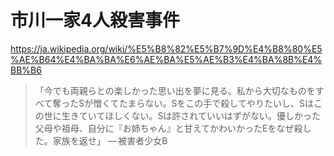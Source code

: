 # 市川一家4人殺害事件

https://ja.wikipedia.org/wiki/%E5%B8%82%E5%B7%9D%E4%B8%80%E5%AE%B64%E4%BA%BA%E6%AE%BA%E5%AE%B3%E4%BA%8B%E4%BB%B6

> 「今でも両親らとの楽しかった思い出を夢に見る。私から大切なものをすべて奪ったSが憎くてたまらない。Sをこの手で殺してやりたいし、Sはこの世に生きていてほしくない。Sは許されていいはずがない。優しかった父母や祖母、自分に『お姉ちゃん』と甘えてかわいかったEをなぜ殺した。家族を返せ」
> — 被害者少女B
